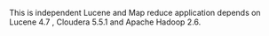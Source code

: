This is independent Lucene and Map reduce application depends on Lucene 4.7 , Cloudera 5.5.1 and Apache Hadoop 2.6.
